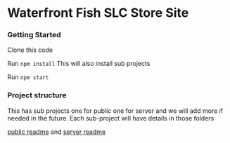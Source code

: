 # Waterfront Fish SLC Store Site


### Getting Started

Clone this code

Run `npm install` This will also install sub projects

Run `npm start`

### Project structure

This has sub projects one for public one for server and we will add more if needed in the future. Each sub-project will have details in those folders

[public readme](./public/readme.md) and [server readme](./public/readme.md) 
